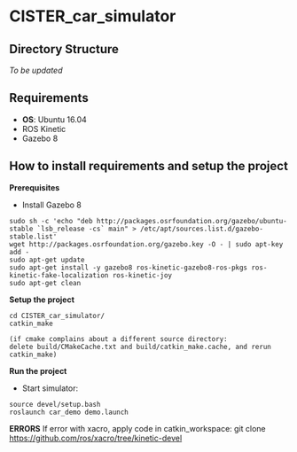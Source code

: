 # CISTER_car_simulator

## Directory Structure
*To be updated*

## Requirements
* **OS**: Ubuntu 16.04
* ROS Kinetic
* Gazebo 8

## How to install requirements and setup the project
**Prerequisites**
* Install Gazebo 8
````
sudo sh -c 'echo "deb http://packages.osrfoundation.org/gazebo/ubuntu-stable `lsb_release -cs` main" > /etc/apt/sources.list.d/gazebo-stable.list'
wget http://packages.osrfoundation.org/gazebo.key -O - | sudo apt-key add -
sudo apt-get update 
sudo apt-get install -y gazebo8 ros-kinetic-gazebo8-ros-pkgs ros-kinetic-fake-localization ros-kinetic-joy
sudo apt-get clean
````

**Setup the project**
````
cd CISTER_car_simulator/
catkin_make

(if cmake complains about a different source directory:
delete build/CMakeCache.txt and build/catkin_make.cache, and rerun
catkin_make)
````

**Run the project**

* Start simulator:
````
source devel/setup.bash
roslaunch car_demo demo.launch
````

**ERRORS**
If error with xacro, apply code in catkin_workspace:
git clone https://github.com/ros/xacro/tree/kinetic-devel
